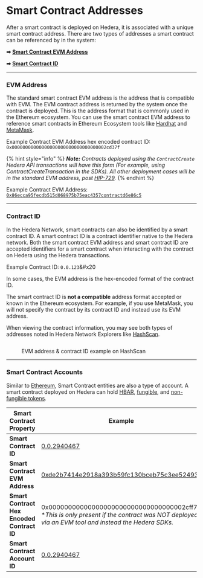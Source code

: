 # Smart Contract Addresses

After a smart contract is deployed on Hedera, it is associated with a unique smart contract address. There are two types of addresses a smart contract can be referenced by in the system:

**➡** [**Smart Contract EVM Address**](smart-contract-addresses.md#evm-address)

**➡** [**Smart Contract ID**](smart-contract-addresses.md#contract-id)

***

### EVM Address

The standard smart contract EVM address is the address that is compatible with EVM. The EVM contract address is returned by the system once the contract is deployed. This is the address format that is commonly used in the Ethereum ecosystem. You can use the smart contract EVM address to reference smart contracts in Ethereum Ecosystem tools like [Hardhat](../../support-and-community/glossary.md#hardhat) and [MetaMask](../../support-and-community/glossary.md#metamask).

Example Contract EVM Address hex encoded contract ID: `0x00000000000000000000000000000000002cd37f`

{% hint style="info" %}
_**Note:** Contracts deployed using the `ContractCreate` Hedera API transactions will have this form (For example, using ContractCreateTransaction in the SDKs). All other deployment cases will be in the standard EVM address, post_ [_HIP-729_](https://hips.hedera.com/hip/hip-729)_._
{% endhint %}

Example Contract EVM Address: [`0x86ecca95fecdb515d068975b75eac4357contractd6e86c5`](https://hashscan.io/mainnet/contract/0.0.2958097?p=1\\\&k=1685819177.474035003)

***

### Contract ID

In the Hedera Network, smart contracts can also be identified by a smart contract ID. A smart contract ID is a contract identifier native to the Hedera network. Both the smart contract EVM address and smart contract ID are accepted identifiers for a smart contract when interacting with the contract on Hedera using the Hedera transactions.

Example Contract ID: `0.0.123`\&#x20

In some cases, the EVM address is the hex-encoded format of the contract ID.

The smart contract ID is **not a compatible** address format accepted or known in the Ethereum ecosystem. For example, if you use MetaMask, you will not specify the contract by its contract ID and instead use its EVM address.

When viewing the contract information, you may see both types of addresses noted in Hedera Network Explorers like [HashScan](https://hashscan.io/).

<figure><img src="../../../.gitbook/assets/contract-hashscan-evm-address-id-example.png" alt=""><figcaption><p>EVM address &#x26; contract ID example on HashScan</p></figcaption></figure>

***

### Smart Contract Accounts

Similar to [Ethereum](../../support-and-community/glossary.md#ethereum), Smart Contract entities are also a type of account. A smart contract deployed on Hedera can hold [HBAR](../../support-and-community/glossary.md#hbar), [fungible](../../support-and-community/glossary.md#fungible-token), and [non-fungible tokens](../../support-and-community/glossary.md#non-fungible-token-nft).

<table><thead><tr><th width="289">Smart Contract Property</th><th>Example</th></tr></thead><tbody><tr><td><strong>Smart Contract ID</strong></td><td><a href="https://hashscan.io/mainnet/contract/0.0.2940467?p1=1">0.0.2940467</a></td></tr><tr><td><strong>Smart Contract EVM Address</strong></td><td><a href="https://hashscan.io/mainnet/contract/0.0.2940467?p1=1">0xde2b7414e2918a393b59fc130bceb75c3ee52493</a></td></tr><tr><td><strong>Smart Contract Hex Encoded Contract ID</strong></td><td>0x00000000000000000000000000000000002cff73<br>*<em>This is only present if the contract was NOT deployed via an EVM tool and instead the Hedera SDKs.</em></td></tr><tr><td><strong>Smart Contract Account ID</strong></td><td><a href="https://hashscan.io/mainnet/account/0.0.2940467?app=false&#x26;ph=1&#x26;pt=1&#x26;p2=1&#x26;p1=1">0.0.2940467</a></td></tr></tbody></table>
